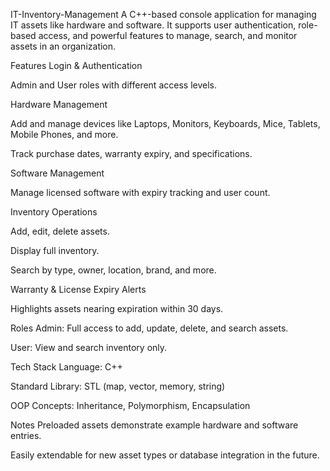IT-Inventory-Management
A C++-based console application for managing IT assets like hardware and software. It supports user authentication, role-based access, and powerful features to manage, search, and monitor assets in an organization.

Features Login & Authentication

Admin and User roles with different access levels.

Hardware Management

Add and manage devices like Laptops, Monitors, Keyboards, Mice, Tablets, Mobile Phones, and more.

Track purchase dates, warranty expiry, and specifications.

Software Management

Manage licensed software with expiry tracking and user count.

Inventory Operations

Add, edit, delete assets.

Display full inventory.

Search by type, owner, location, brand, and more.

Warranty & License Expiry Alerts

Highlights assets nearing expiration within 30 days.

Roles Admin: Full access to add, update, delete, and search assets.

User: View and search inventory only.

Tech Stack Language: C++

Standard Library: STL (map, vector, memory, string)

OOP Concepts: Inheritance, Polymorphism, Encapsulation

Notes Preloaded assets demonstrate example hardware and software entries.

Easily extendable for new asset types or database integration in the future.
